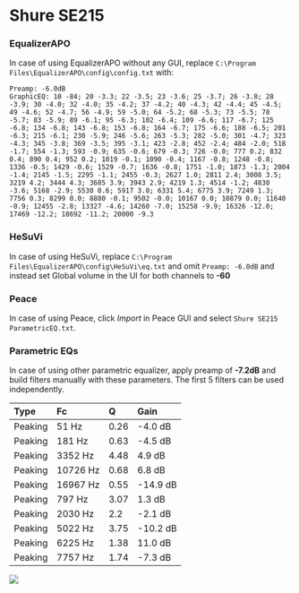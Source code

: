 # Shure SE215

### EqualizerAPO
In case of using EqualizerAPO without any GUI, replace `C:\Program Files\EqualizerAPO\config\config.txt`
with:
```
Preamp: -6.0dB
GraphicEQ: 10 -84; 20 -3.3; 22 -3.5; 23 -3.6; 25 -3.7; 26 -3.8; 28 -3.9; 30 -4.0; 32 -4.0; 35 -4.2; 37 -4.2; 40 -4.3; 42 -4.4; 45 -4.5; 49 -4.6; 52 -4.7; 56 -4.9; 59 -5.0; 64 -5.2; 68 -5.3; 73 -5.5; 78 -5.7; 83 -5.9; 89 -6.1; 95 -6.3; 102 -6.4; 109 -6.6; 117 -6.7; 125 -6.8; 134 -6.8; 143 -6.8; 153 -6.8; 164 -6.7; 175 -6.6; 188 -6.5; 201 -6.3; 215 -6.1; 230 -5.9; 246 -5.6; 263 -5.3; 282 -5.0; 301 -4.7; 323 -4.3; 345 -3.8; 369 -3.5; 395 -3.1; 423 -2.8; 452 -2.4; 484 -2.0; 518 -1.7; 554 -1.3; 593 -0.9; 635 -0.6; 679 -0.3; 726 -0.0; 777 0.2; 832 0.4; 890 0.4; 952 0.2; 1019 -0.1; 1090 -0.4; 1167 -0.8; 1248 -0.8; 1336 -0.5; 1429 -0.6; 1529 -0.7; 1636 -0.8; 1751 -1.0; 1873 -1.3; 2004 -1.4; 2145 -1.5; 2295 -1.1; 2455 -0.3; 2627 1.0; 2811 2.4; 3008 3.5; 3219 4.2; 3444 4.3; 3685 3.9; 3943 2.9; 4219 1.3; 4514 -1.2; 4830 -3.6; 5168 -2.9; 5530 0.6; 5917 3.8; 6331 5.4; 6775 3.9; 7249 1.3; 7756 0.3; 8299 0.0; 8880 -0.1; 9502 -0.0; 10167 0.0; 10879 0.0; 11640 -0.9; 12455 -2.8; 13327 -4.6; 14260 -7.0; 15258 -9.9; 16326 -12.0; 17469 -12.2; 18692 -11.2; 20000 -9.3
```

### HeSuVi
In case of using HeSuVi, replace `C:\Program Files\EqualizerAPO\config\HeSuVi\eq.txt` and omit `Preamp:
-6.0dB` and instead set Global volume in the UI for both channels to **-60**

### Peace
In case of using Peace, click *Import* in Peace GUI and select `Shure SE215 ParametricEQ.txt`.

### Parametric EQs
In case of using other parametric equalizer, apply preamp of **-7.2dB** and build filters manually with
these parameters. The first 5 filters can be used independently.

| Type    | Fc       |    Q | Gain     |
|:--------|:---------|:-----|:---------|
| Peaking | 51 Hz    | 0.26 | -4.0 dB  |
| Peaking | 181 Hz   | 0.63 | -4.5 dB  |
| Peaking | 3352 Hz  | 4.48 | 4.9 dB   |
| Peaking | 10726 Hz | 0.68 | 6.8 dB   |
| Peaking | 16967 Hz | 0.55 | -14.9 dB |
| Peaking | 797 Hz   | 3.07 | 1.3 dB   |
| Peaking | 2030 Hz  | 2.2  | -2.1 dB  |
| Peaking | 5022 Hz  | 3.75 | -10.2 dB |
| Peaking | 6225 Hz  | 1.38 | 11.0 dB  |
| Peaking | 7757 Hz  | 1.74 | -7.3 dB  |

![](https://raw.githubusercontent.com/jaakkopasanen/AutoEq/master/results/oratory1990/harman_in-ear_2017-1/Shure%20SE215/Shure%20SE215.png)